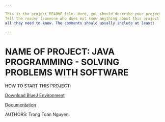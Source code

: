 ```yaml
---

This is the project README file. Here, you should describe your project.
Tell the reader (someone who does not know anything about this project)
all they need to know. The comments should usually include at least:

---
```


# NAME OF PROJECT: JAVA PROGRAMMING - SOLVING PROBLEMS WITH SOFTWARE

HOW TO START THIS PROJECT:

[Download BlueJ Environment](https://www.dukelearntoprogram.com/course2/index.php)

[Documentation](https://www.dukelearntoprogram.com//course2/doc)

AUTHORS: Trong Toan Nguyen.
